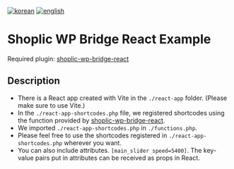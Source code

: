 [![korean](https://img.shields.io/badge/lang-ko-blue.svg)](https://github.com/shoplic-kr/shoplic-wp-bridge-react-example-theme/blob/main/readme-ko.md)
[![english](https://img.shields.io/badge/lang-en-red.svg)](https://github.com/shoplic-kr/shoplic-wp-bridge-react-example-theme/blob/main/README.md)

# Shoplic WP Bridge React Example

Required plugin: [shoplic-wp-bridge-react](https://gitlab.com/byeongin_shoplic/shoplic-wp-bridge-react)

## Description
- There is a React app created with Vite in the `./react-app` folder. (Please make sure to use Vite.)
- In the `./react-app-shortcodes.php` file, we registered shortcodes using the function provided by [shoplic-wp-bridge-react](https://gitlab.com/byeongin_shoplic/shoplic-wp-bridge-react).
- We imported `./react-app-shortcodes.php` in `./functions.php`.
- Please feel free to use the shortcodes registered in `./react-app-shortcodes.php` wherever you want.
- You can also include attributes. `[main_slider speed=5400]`. The key-value pairs put in attributes can be received as props in React.